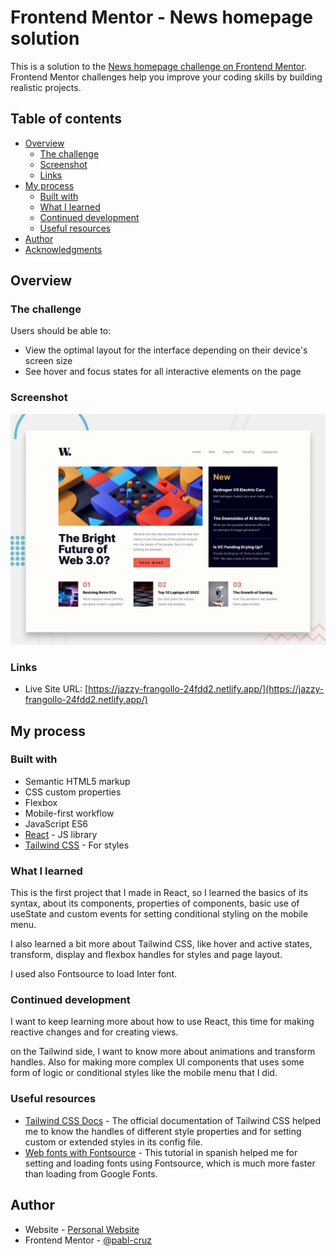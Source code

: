 # Frontend Mentor - News homepage solution

This is a solution to the [News homepage challenge on Frontend Mentor](https://www.frontendmentor.io/challenges/news-homepage-H6SWTa1MFl). Frontend Mentor challenges help you improve your coding skills by building realistic projects.

## Table of contents

- [Overview](#overview)
  - [The challenge](#the-challenge)
  - [Screenshot](#screenshot)
  - [Links](#links)
- [My process](#my-process)
  - [Built with](#built-with)
  - [What I learned](#what-i-learned)
  - [Continued development](#continued-development)
  - [Useful resources](#useful-resources)
- [Author](#author)
- [Acknowledgments](#acknowledgments)

## Overview

### The challenge

Users should be able to:

- View the optimal layout for the interface depending on their device's screen size
- See hover and focus states for all interactive elements on the page

### Screenshot

![](./desktop-preview.jpg)

### Links

- Live Site URL: [https://jazzy-frangollo-24fdd2.netlify.app/](https://jazzy-frangollo-24fdd2.netlify.app/)

## My process

### Built with

- Semantic HTML5 markup
- CSS custom properties
- Flexbox
- Mobile-first workflow
- JavaScript ES6
- [React](https://reactjs.org/) - JS library
- [Tailwind CSS](https://tailwindcss.com/) - For styles

### What I learned

This is the first project that I made in React, so I learned the basics of its syntax, about its components, properties of components, basic use of useState and custom events for setting conditional styling on the mobile menu.

I also learned a bit more about Tailwind CSS, like hover and active states, transform, display and flexbox handles for styles and page layout.

I used also Fontsource to load Inter font.

### Continued development

I want to keep learning more about how to use React, this time for making reactive changes and for creating views.

on the Tailwind side, I want to know more about animations and transform handles. Also for making more complex UI components that uses some form of logic or conditional styles like the mobile menu that I did.

### Useful resources

- [Tailwind CSS Docs](https://tailwindcss.com/docs/) - The official documentation of Tailwind CSS helped me to know the handles of different style properties and for setting custom or extended styles in its config file.
- [Web fonts with Fontsource](https://lenguajecss.com/css/cargar-tipografias/tipografias-fontsource/) - This tutorial in spanish helped me for setting and loading fonts using Fontsource, which is much more faster than loading from Google Fonts.

## Author

- Website - [Personal Website](https://pabl-cruz.github.io/)
- Frontend Mentor - [@pabl-cruz](https://www.frontendmentor.io/profile/pabl-cruz)
